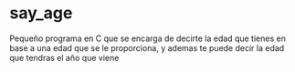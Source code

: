 # say_age
Pequeño programa en C que se encarga de decirte la edad que tienes en base a una edad que se le proporciona, y ademas te puede decir la edad que tendras el año que viene
